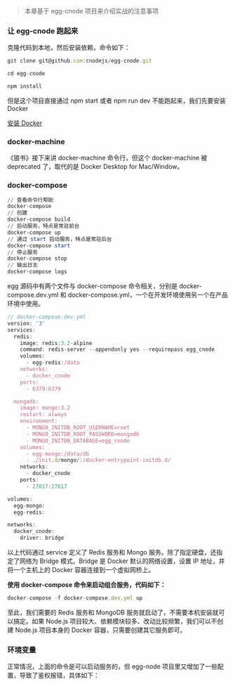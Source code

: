 > 本章基于 egg-cnode 项目来介绍实战的注意事项

### 让 egg-cnode 跑起来

克隆代码到本地，然后安装依赖，命令如下：

```javascript
git clone git@github.com:cnodejs/egg-cnode.git

cd egg-cnode

npm install
```

但是这个项目直接通过 npm start 或者 npm run dev 不能跑起来，我们先要安装 Docker

[安装 Docker](https://www.docker.com/get-started)

### docker-machine

《狼书》接下来讲 docker-machine 命令行，但这个 docker-machine 被 deprecated 了，取代的是 Docker Desktop for Mac/Window。

### docker-compose

```powershell
// 查看命令行帮助
docker-compose
// 创建
docker-compose build
// 启动服务，特点是常驻前台
docker-compose up
// 通过 start 启动服务，特点是常驻后台
docker-compose start
// 停止服务
docker-compose stop
// 输出日志
docker-compose logs
```

egg 源码中有两个文件与 docker-compose 命令相关，分别是 docker-compose.dev.yml 和 docker-compose.yml，一个在开发环境使用另一个在产品环境中使用。

```javascript
// docker-compose.dev.yml
version: '3'
services:
  redis:
    image: redis:3.2-alpine
    command: redis-server --appendonly yes --requirepass egg_cnode
    volumes:
      - egg-redis:/data
    networks:
      - docker_cnode
    ports:
      - 6379:6379

  mongodb:
    image: mongo:3.2
    restart: always
    environment:      
      - MONGO_INITDB_ROOT_USERNAME=root
      - MONGO_INITDB_ROOT_PASSWORD=mongodb
      - MONGO_INITDB_DATABASE=egg_cnode
    volumes:
      - egg-mongo:/data/db
      - ./init.d/mongo/:/docker-entrypoint-initdb.d/
    networks:
      - docker_cnode
    ports:
      - 27017:27017

volumes:
  egg-mongo:
  egg-redis:

networks:
  docker_cnode:
    driver: bridge    

```

以上代码通过 service 定义了 Redis 服务和 Mongo 服务。除了指定硬盘，还指定了网络为 Bridge 模式。Bridge 是 Docker 默认的网络设置，设置 IP 地址，并将一个主机上的 Docker 容器连接到一个虚拟网桥上。

**使用 docker-compose 命令来启动组合服务，代码如下：**

```javascript
docker-compose -f docker-compose.dev.yml up
```

至此，我们需要的 Redis 服务和 MongoDB 服务就启动了，不需要本机安装就可以搞定。如果 Node.js 项目较大、依赖模块较多、改动比较频繁，我们可以不创建 Node.js 项目本身的 Docker 容器，只需要创建其它服务即可。

### 环境变量

正常情况，上面的命令是可以启动服务的，但 egg-node 项目里又增加了一些配置，导致了鉴权报错，具体如下：

